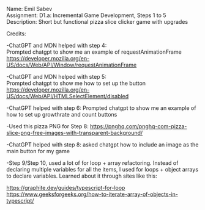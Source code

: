 Name: Emil Sabev  
Assignment: D1.a: Incremental Game Development, Steps 1 to 5  
Description: Short but functional pizza slice clicker game with upgrades

Credits:

-ChatGPT and MDN helped with step 4:  
Prompted chatgpt to show me an example of requestAnimationFrame 
https://developer.mozilla.org/en-US/docs/Web/API/Window/requestAnimationFrame

-ChatGPT and MDN helped with step 5:  
Prompted chatgpt to show me how to set up the button 
https://developer.mozilla.org/en-US/docs/Web/API/HTMLSelectElement/disabled

-ChatGPT helped with step 6:
Prompted chatgpt to show me an example of how to set up growthrate and count buttons

-Used this pizza PNG for Step 8:
https://pnghq.com/pnghq-com-pizza-slice-png-free-images-with-transparent-background/

-ChatGPT helped with step 8:
asked chatgpt how to include an image as the main button for my game

-Step 9/Step 10, used a lot of for loop + array refactoring.
Instead of declaring multiple variables for all the items, I used for loops + object arrays to declare variables.
Learned about it through sites like this:

https://graphite.dev/guides/typescript-for-loop
https://www.geeksforgeeks.org/how-to-iterate-array-of-objects-in-typescript/
